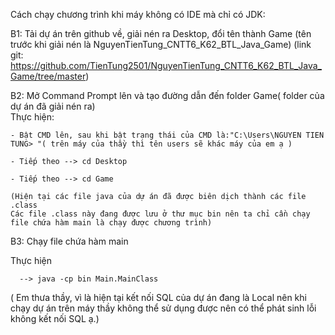 Cách chạy chương trình khi máy không có IDE mà chỉ có JDK:

B1: Tải dự án trên github về, giải nén ra Desktop, đổi tên thành Game (tên trước khi giải nén là NguyenTienTung_CNTT6_K62_BTL_Java_Game)
	(link git: https://github.com/TienTung2501/NguyenTienTung_CNTT6_K62_BTL_Java_Game/tree/master)
	
	
B2: Mở Command Prompt lên và tạo đường dẫn đến folder Game( folder của dự án đã giải nén ra)	
 Thực hiện:
 
	- Bật CMD lên, sau khi bật trạng thái của CMD là:"C:\Users\NGUYEN TIEN TUNG> "( trên máy của thầy thì tên users sẽ khác máy của em ạ )
	
	- Tiếp theo --> cd Desktop 
	
	- Tiếp theo --> cd Game

	(Hiện tại các file java của dự án đã được biên dịch thành các file .class 
	Các file .class này đang được lưu ở thư mục bin nên ta chỉ cần chạy file chứa hàm main là chạy được chương trình)
	
B3: Chạy file chứa hàm main

  Thực hiện
  
	  --> java -cp bin Main.MainClass
	  
 ( Em thưa thầy, vì là hiện tại kết nối SQL của dự án đang là Local nên khi chạy dự án trên máy thầy không thể sử dụng được nên có thể phát sinh lỗi không kết nối SQL ạ.)
